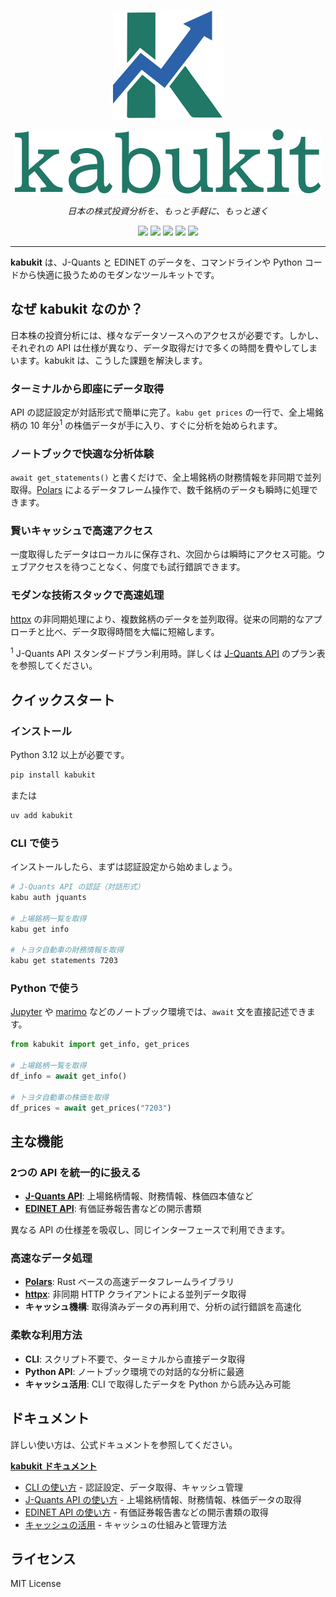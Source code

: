 <p align="center">
  <img src="https://raw.githubusercontent.com/daizutabi/kabukit/main/docs/assets/images/logo.svg" alt="Kabukit Logo"">
</p>

<p align="center">
  <img src="https://raw.githubusercontent.com/daizutabi/kabukit/main/docs/assets/images/kabukit.svg" alt="Kabukit">
</p>

<p align="center">
  <em>日本の株式投資分析を、もっと手軽に、もっと速く</em>
</p>

<p align="center">
  <a href="https://pypi.org/project/kabukit/"><img src="https://img.shields.io/pypi/v/kabukit.svg"/></a>
  <a href="https://pypi.org/project/kabukit/"><img src="https://img.shields.io/pypi/pyversions/kabukit.svg"/></a>
  <a href="https://github.com/daizutabi/kabukit/actions?query=event%3Apush+branch%3Amain"><img src="https://img.shields.io/github/actions/workflow/status/daizutabi/kabukit/code-quality-tests.yaml?branch=main&label=ci&logo=github"/></a>
  <a href="https://codecov.io/github/daizutabi/kabukit?branch=main"><img src="https://codecov.io/github/daizutabi/kabukit/graph/badge.svg?token=Yu6lAdVVnd"/></a>
  <a href="https://daizutabi.github.io/kabukit/"><img src="https://img.shields.io/badge/docs-latest-blue.svg"/></a>
</p>

---

**kabukit** は、J-Quants と EDINET のデータを、コマンドラインや Python コードから快適に扱うためのモダンなツールキットです。

## なぜ kabukit なのか？

日本株の投資分析には、様々なデータソースへのアクセスが必要です。しかし、それぞれの API は仕様が異なり、データ取得だけで多くの時間を費やしてしまいます。kabukit は、こうした課題を解決します。

### ターミナルから即座にデータ取得

API の認証設定が対話形式で簡単に完了。`kabu get prices` の一行で、全上場銘柄の 10 年分<sup>1</sup> の株価データが手に入り、すぐに分析を始められます。

### ノートブックで快適な分析体験

`await get_statements()` と書くだけで、全上場銘柄の財務情報を非同期で並列取得。[Polars](https://pola.rs/) によるデータフレーム操作で、数千銘柄のデータも瞬時に処理できます。

### 賢いキャッシュで高速アクセス

一度取得したデータはローカルに保存され、次回からは瞬時にアクセス可能。ウェブアクセスを待つことなく、何度でも試行錯誤できます。

### モダンな技術スタックで高速処理

[httpx](https://www.python-httpx.org/) の非同期処理により、複数銘柄のデータを並列取得。従来の同期的なアプローチと比べ、データ取得時間を大幅に短縮します。

<sup>1</sup> J-Quants API スタンダードプラン利用時。詳しくは [J-Quants API](https://jpx-jquants.com/) のプラン表を参照してください。

## クイックスタート

### インストール

Python 3.12 以上が必要です。

```bash
pip install kabukit
```

または

```bash
uv add kabukit
```

### CLI で使う

インストールしたら、まずは認証設定から始めましょう。

```bash
# J-Quants API の認証（対話形式）
kabu auth jquants

# 上場銘柄一覧を取得
kabu get info

# トヨタ自動車の財務情報を取得
kabu get statements 7203
```

### Python で使う

[Jupyter](https://jupyter.org/) や [marimo](https://marimo.io/) などのノートブック環境では、`await` 文を直接記述できます。

```python
from kabukit import get_info, get_prices

# 上場銘柄一覧を取得
df_info = await get_info()

# トヨタ自動車の株価を取得
df_prices = await get_prices("7203")
```

## 主な機能

### 2つの API を統一的に扱える

- **[J-Quants API](https://jpx-jquants.com/)**: 上場銘柄情報、財務情報、株価四本値など
- **[EDINET API](https://disclosure2dl.edinet-fsa.go.jp/guide/static/disclosure/WZEK0110.html)**: 有価証券報告書などの開示書類

異なる API の仕様差を吸収し、同じインターフェースで利用できます。

### 高速なデータ処理

- **[Polars](https://pola.rs/)**: Rust ベースの高速データフレームライブラリ
- **[httpx](https://www.python-httpx.org/)**: 非同期 HTTP クライアントによる並列データ取得
- **キャッシュ機構**: 取得済みデータの再利用で、分析の試行錯誤を高速化

### 柔軟な利用方法

- **CLI**: スクリプト不要で、ターミナルから直接データ取得
- **Python API**: ノートブック環境での対話的な分析に最適
- **キャッシュ活用**: CLI で取得したデータを Python から読み込み可能

## ドキュメント

詳しい使い方は、公式ドキュメントを参照してください。

**[kabukit ドキュメント](https://daizutabi.github.io/kabukit/)**

- [CLI の使い方](https://daizutabi.github.io/kabukit/guides/cli/) - 認証設定、データ取得、キャッシュ管理
- [J-Quants API の使い方](https://daizutabi.github.io/kabukit/guides/jquants/) - 上場銘柄情報、財務情報、株価データの取得
- [EDINET API の使い方](https://daizutabi.github.io/kabukit/guides/edinet/) - 有価証券報告書などの開示書類の取得
- [キャッシュの活用](https://daizutabi.github.io/kabukit/guides/cache/) - キャッシュの仕組みと管理方法

## ライセンス

MIT License
